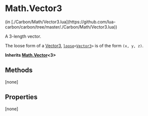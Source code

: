 <link href="../../style.css" rel="stylesheet" type="text/css"/>
<h1 class="class-title">Math.Vector3</h1>
<span class="file-link">(in [./Carbon/Math/Vector3.lua](https://github.com/lua-carbon/carbon/tree/master/./Carbon/Math/Vector3.lua))</span><br/>

A 3-length vector.

The loose form of a <a href="Classes/Math.Vector3">Vector3</a>, <code><a href="Types#loose">loose</a>&lt;<a href="Classes/Math.Vector3">Vector3</a>&gt;</code> is of the form <code>(x, y, z)</code>.

**Inherits <a href="Classes/Math.Vector">Math.Vector</a><3>**

## Methods
[none]

## Properties
[none]
